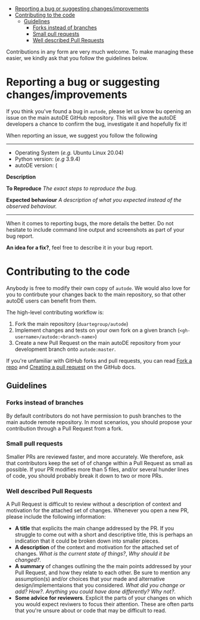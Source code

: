 - [Reporting a bug or suggesting changes/improvements](#org7882dfb)
- [Contributing to the code](#org9d1c221)
  - [Guidelines](#orgca8a8b3)
    - [Forks instead of branches](#org6954b1d)
    - [Small pull requests](#orga180d26)
    - [Well described Pull Requests](#org8074798)

Contributions in any form are very much welcome. To make managing these easier, we kindly ask that you follow the guidelines below.


<a id="org7882dfb"></a>

# Reporting a bug or suggesting changes/improvements

If you think you've found a bug in `autode`, please let us know bu opening an issue on the main autoDE GitHub repository. This will give the autoDE developers a chance to confirm the bug, investigate it and hopefully fix it!

When reporting an issue, we suggest you follow the following

---

-   Operating System (*e.g.* Ubuntu Linux 20.04)
-   Python version: (*e.g* 3.9.4)
-   autoDE version: (

****Description**** <A one-line description of the bug>

**To Reproduce** *The exact steps to reproduce the bug.*

**Expected behaviour** *A description of what you expected instead of the observed behaviour.*

---

When it comes to reporting bugs, the more details the better. Do not hesitate to include command line output and screenshots as part of your bug report.

**An idea for a fix?**, feel free to describe it in your bug report.


<a id="org9d1c221"></a>

# Contributing to the code

Anybody is free to modify their own copy of `autode`. We would also love for you to contirbute your changes back to the main repository, so that other autoDE users can benefit from them.

The high-level contributing workflow is:

1.  Fork the main repository (`duartegroup/autode`)
2.  Implement changes and tests on your own fork on a given branch (`<gh-username>/autode:<branch-name>`)
3.  Create a new Pull Request on the main autoDE repository from your development branch onto `autode:master`.

If you're unfamiliar with GitHub forks and pull requests, you can read [Fork a repo](https://docs.github.com/en/get-started/quickstart/fork-a-repo) and [Creating a pull request](https://docs.github.com/en/github/collaborating-with-pull-requests/proposing-changes-to-your-work-with-pull-requests/creating-a-pull-request) on the GitHub docs.


<a id="orgca8a8b3"></a>

## Guidelines


<a id="org6954b1d"></a>

### Forks instead of branches

By default contributors do not have permission to push branches to the main autode remote repository. In most scenarios, you should propose your contribution through a Pull Request from a fork.


<a id="orga180d26"></a>

### Small pull requests

Smaller PRs are reviewed faster, and more accurately. We therefore, ask that contributors keep the set of of change within a Pull Request as small as possible. If your PR modifies more than 5 files, and/or several hunder lines of code, you should probably break it down to two or more PRs.


<a id="org8074798"></a>

### Well described Pull Requests

A Pull Request is difficult to review without a description of context and motivation for the attached set of changes. Whenever you open a new PR, please include the following information:

-   **A title** that explicits the main change addressed by the PR. If you struggle to come out with a short and descriptive title, this is perhaps an indication that it could be broken down into smaller pieces.
-   **A description** of the context and motivation for the attached set of changes. *What is the current state of things?*, *Why should it be changed?*.
-   **A summary** of changes outlining the the main points addressed by your Pull Request, and how they relate to each other. Be sure to mention any assumption(s) and/or choices that your made and alternative design/implementaions that you considered. *What did you change or add?* *How?*. *Anything you could have done differently? Why not?*.
-   **Some advice for reviewers**. Explicit the parts of your changes on which you would expect reviwers to focus their attention. These are often parts that you're unsure about or code that may be difficult to read.
